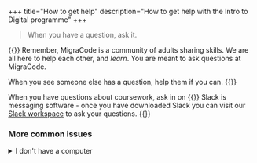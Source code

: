+++
title="How to get help"
description="How to get help with the Intro to Digital programme"
+++

> When you have a question, ask it.

{{<note type="tip" title="MigraCode is a Community">}}
Remember, MigraCode is a community of adults sharing skills. We are all here to help each other, and _learn_. You are meant to ask questions at MigraCode.

When you see someone else has a question, help them if you can.
{{</note>}}

When you have questions about coursework, ask in on {{<tooltip title="Slack">}} Slack is messaging software - once you have downloaded Slack you can visit our [Slack workspace](https://join.slack.com/t/migracodebarcelona/shared_invite/zt-339w0t50n-oRF4iO90IbxVBYsyuu_pyg) to ask your questions. {{</tooltip>}}

### More common issues

<details>
<summary>I don't have a computer</summary>
Here are some ways MigraCode solved this problem in the past:

1. Use a computer in a local library.

1. Borrow a computer from a friend or a relative if you can.

1. Use one of our laptops while at our office at Carrer del Rec 27 in Barcelona. We do not have enough laptops to borrow to all of the prospective students, therefore we can only lend you a laptop once you are enrolled. If you are accepted as a students you can borrow a laptop for the entirety of the bootcamp- which you can take home.

</details>


